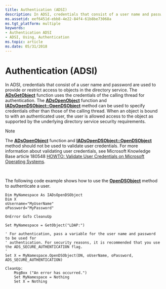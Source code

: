 ```yaml
---
title: Authentication (ADSI)
description: In ADSI, credentials that consist of a user name and password are used to provide or restrict access to objects in the directory service.
ms.assetid: eef6451d-ebb8-4e22-84f4-61b8be73068a
ms.tgt_platform: multiple
keywords:
- Authentication ADSI
- ADSI, Using, Authentication
ms.topic: article
ms.date: 05/31/2018
---
```


# Authentication (ADSI)

In ADSI, credentials that consist of a user name and password are used to provide or restrict access to objects in the directory service. The [**ADsGetObject**](/windows/desktop/api/Adshlp/nf-adshlp-adsgetobject) function uses the credentials of the calling thread for authentication. The [**ADsOpenObject**](/windows/desktop/api/Adshlp/nf-adshlp-adsopenobject) function and [**IADsOpenDSObject::OpenDSObject**](/windows/desktop/api/Iads/nf-iads-iadsopendsobject-opendsobject) method can be used to specify credentials other than those of the calling thread. When an object is bound to with an authenticated user, the user is allowed access to the object as supported by the underlying directory service security requirements.

> [!Note]  
> The [**ADsOpenObject**](/windows/desktop/api/Adshlp/nf-adshlp-adsopenobject) function and [**IADsOpenDSObject::OpenDSObject**](/windows/desktop/api/Iads/nf-iads-iadsopendsobject-opendsobject) method should not be used to validate user credentials. For more information about validating user credentials, see Microsoft Knowledge Base article 180548 [HOWTO: Validate User Credentials on Microsoft Operating Systems](https://go.microsoft.com/fwlink/p/?linkid=83979).

 

The following code example shows how to use the [**OpenDSObject**](/windows/desktop/api/Iads/nf-iads-iadsopendsobject-opendsobject) method to authenticate a user.


```VB
Dim MyNamespace As IADsOpenDSObject
Dim X
oUsername="MyUserName"
oPassword="MyPassword"

OnError GoTo CleanuUp
 
Set MyNamespace = GetObject("LDAP:")

' For authentication, pass a variable for the user name and password to be used for 
' authentication. For security reasons, it is recommended that you use the ADS_SECURE_AUTHENTICATION flag.
' 
Set X = MyNamespace.OpenDSObject(DN, oUserName, oPassword, ADS_SECURE_AUTHENTICATION)     

CleanUp:
    MsgBox ("An error has occurred.")
    Set MyNamespace = Nothing
    Set X = Nothing
```



 

 




